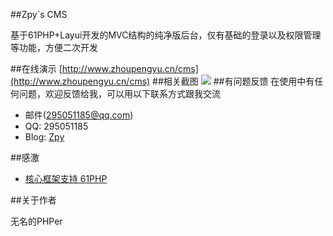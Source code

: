 ##Zpy`s CMS

基于61PHP+Layui开发的MVC结构的纯净版后台，仅有基础的登录以及权限管理等功能，方便二次开发

##在线演示
[http://www.zhoupengyu.cn/cms](http://www.zhoupengyu.cn/cms)
##相关截图
<img src='http://www.zhoupengyu.cn/images/cut.png'>
##有问题反馈
在使用中有任何问题，欢迎反馈给我，可以用以下联系方式跟我交流

* 邮件(295051185@qq.com)
* QQ: 295051185
* Blog: [Zpy](http://www.zhoupengyu.cn)



##感激
* [核心框架支持 61PHP](https://git.oschina.net/61php/PHP-framework-61php)

##关于作者

无名的PHPer
